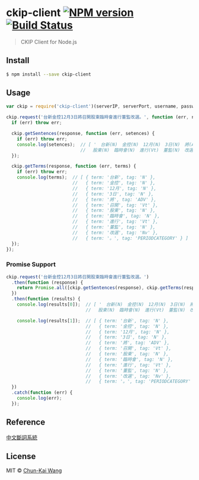 # ckip-client [![NPM version][npm-image]][npm-url] [![Build Status][travis-image]][travis-url]

> CKIP Client for Node.js

## Install

```sh
$ npm install --save ckip-client
```

## Usage

```js
var ckip = require('ckip-client')(serverIP, serverPort, username, password);

ckip.request('台新金控12月3日將召開股東臨時會進行董監改選。', function (err, response) {
  if (err) throw err;

  ckip.getSentences(response, function (err, setences) {
    if (err) throw err;
    console.log(setences);  // [ '　台新(N)　金控(N)　12月(N)　3日(N)　將(ADV)　召開(Vt)
                            // 　股東(N)　臨時會(N)　進行(Vt)　董監(N)　改選(Nv)　。(PERIODCATEGORY)' ]
  });

  ckip.getTerms(response, function (err, terms) {
    if (err) throw err;
    console.log(terms);  // [ { term: '台新', tag: 'N' },
                         //   { term: '金控', tag: 'N' },
                         //   { term: '12月', tag: 'N' },
                         //   { term: '3日', tag: 'N' },
                         //   { term: '將', tag: 'ADV' },
                         //   { term: '召開', tag: 'Vt' },
                         //   { term: '股東', tag: 'N' },
                         //   { term: '臨時會', tag: 'N' },
                         //   { term: '進行', tag: 'Vt' },
                         //   { term: '董監', tag: 'N' },
                         //   { term: '改選', tag: 'Nv' },
                         //   { term: '。', tag: 'PERIODCATEGORY' } ]
  });
});
```

### Promise Support

```js
ckip.request('台新金控12月3日將召開股東臨時會進行董監改選。')
  .then(function (response) {
    return Promise.all([ckip.getSentences(response), ckip.getTerms(response)]);
  })
  .then(function (results) {
    console.log(results[0]);  // [ '　台新(N)　金控(N)　12月(N)　3日(N)　將(ADV)　召開(Vt)
                              // 　股東(N)　臨時會(N)　進行(Vt)　董監(N)　改選(Nv)　。(PERIODCATEGORY)' ]

    console.log(results[1]);  // [ { term: '台新', tag: 'N' },
                              //   { term: '金控', tag: 'N' },
                              //   { term: '12月', tag: 'N' },
                              //   { term: '3日', tag: 'N' },
                              //   { term: '將', tag: 'ADV' },
                              //   { term: '召開', tag: 'Vt' },
                              //   { term: '股東', tag: 'N' },
                              //   { term: '臨時會', tag: 'N' },
                              //   { term: '進行', tag: 'Vt' },
                              //   { term: '董監', tag: 'N' },
                              //   { term: '改選', tag: 'Nv' },
                              //   { term: '。', tag: 'PERIODCATEGORY' } ]
  })
  .catch(function (err) {
    console.log(err);
  });
```

## Reference

[中文斷詞系統](http://ckipsvr.iis.sinica.edu.tw)

## License

MIT © [Chun-Kai Wang]()

[npm-image]: https://img.shields.io/npm/v/ckip-client.svg
[npm-url]: https://npmjs.org/package/ckip-client
[travis-image]: https://travis-ci.org/chunkai1312/ckip-client.svg?branch=master
[travis-url]: https://travis-ci.org/chunkai1312/ckip-client
